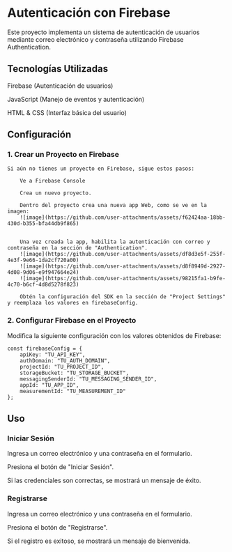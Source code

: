 # Autenticación con Firebase

Este proyecto implementa un sistema de autenticación de usuarios mediante correo electrónico y contraseña utilizando Firebase Authentication.

## Tecnologías Utilizadas

Firebase (Autenticación de usuarios)

JavaScript (Manejo de eventos y autenticación)

HTML & CSS (Interfaz básica del usuario)

## Configuración

### 1. Crear un Proyecto en Firebase

    Si aún no tienes un proyecto en Firebase, sigue estos pasos:

        Ve a Firebase Console

        Crea un nuevo proyecto.

        Dentro del proyecto crea una nueva app Web, como se ve en la imagen:
        ![image](https://github.com/user-attachments/assets/f62424aa-18bb-430d-b355-bfa44db9f865)

        
        Una vez creada la app, habilita la autenticación con correo y contraseña en la sección de "Authentication".
        ![image](https://github.com/user-attachments/assets/df8d3e5f-255f-4e3f-9e66-1da2cf720a00)
        ![image](https://github.com/user-attachments/assets/d8f8949d-2927-4d08-9d06-e9f947664e24)
        ![image](https://github.com/user-attachments/assets/98215fa1-b9fe-4c70-b6cf-4d8d5278f823)

        Obtén la configuración del SDK en la sección de "Project Settings" y reemplaza los valores en firebaseConfig.

### 2. Configurar Firebase en el Proyecto

Modifica la siguiente configuración con los valores obtenidos de Firebase:

```
const firebaseConfig = {
    apiKey: "TU_API_KEY",
    authDomain: "TU_AUTH_DOMAIN",
    projectId: "TU_PROJECT_ID",
    storageBucket: "TU_STORAGE_BUCKET",
    messagingSenderId: "TU_MESSAGING_SENDER_ID",
    appId: "TU_APP_ID",
    measurementId: "TU_MEASUREMENT_ID"
};
```

## Uso

### Iniciar Sesión

Ingresa un correo electrónico y una contraseña en el formulario.

Presiona el botón de "Iniciar Sesión".

Si las credenciales son correctas, se mostrará un mensaje de éxito.

### Registrarse

Ingresa un correo electrónico y una contraseña en el formulario.

Presiona el botón de "Registrarse".

Si el registro es exitoso, se mostrará un mensaje de bienvenida.
